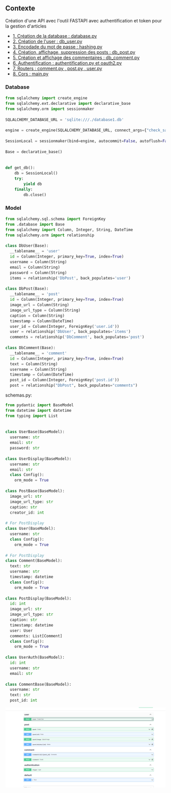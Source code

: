 ## 

## Contexte
Création d'une API avec l'outil FASTAPI avec authentification et token pour la gestion d'articles



* [1. Création de la database : database.py](#Section_1)
* [2. Création de l'user : db_user.py](#Section_2)  
* [3. Encodade du mot de passe : hashing.py](#Section_3)  
* [4. Création, affichage, suppression des posts : db_post.py](#Section_4)  
* [5. Création et affichage des commentaires : db_comment.py](#Section_5)  
* [6. Authentification : authentification.py et oauth2.py](#Section_6)  
* [7. Routers : comment.py , post.py , user.py](#Section_7)  
* [8. Cors : main.py](#Section_8)  


### Database
````python
from sqlalchemy import create_engine
from sqlalchemy.ext.declarative import declarative_base
from sqlalchemy.orm import sessionmaker

SQLALCHEMY_DATABASE_URL = 'sqlite:///./database1.db'

engine = create_engine(SQLALCHEMY_DATABASE_URL, connect_args={"check_same_thread": False})

SessionLocal = sessionmaker(bind=engine, autocommit=False, autoflush=False)

Base = declarative_base()


def get_db():
    db = SessionLocal()
    try:
        yield db
    finally:
        db.close()
````

### Model
````python
from sqlalchemy.sql.schema import ForeignKey
from .database import Base
from sqlalchemy import Column, Integer, String, DateTime
from sqlalchemy.orm import relationship

class DbUser(Base):
  __tablename__ = 'user'
  id = Column(Integer, primary_key=True, index=True)
  username = Column(String)
  email = Column(String)
  password = Column(String)
  items = relationship('DbPost', back_populates='user')

class DbPost(Base):
  __tablename__ = 'post'
  id = Column(Integer, primary_key=True, index=True)
  image_url = Column(String)
  image_url_type = Column(String)
  caption = Column(String)
  timestamp = Column(DateTime)
  user_id = Column(Integer, ForeignKey('user.id'))
  user = relationship('DbUser', back_populates='items')
  comments = relationship('DbComment', back_populates='post')

class DbComment(Base):
  __tablename__ = 'comment'
  id = Column(Integer, primary_key=True, index=True)
  text = Column(String)
  username = Column(String)
  timestamp = Column(DateTime)
  post_id = Column(Integer, ForeignKey('post.id'))
  post = relationship("DbPost", back_populates="comments")

````
schemas.py:
````python
from pydantic import BaseModel
from datetime import datetime
from typing import List


class UserBase(BaseModel):
  username: str
  email: str
  password: str

class UserDisplay(BaseModel):
  username: str
  email: str
  class Config():
    orm_mode = True

class PostBase(BaseModel):
  image_url: str
  image_url_type: str
  caption: str
  creator_id: int

# For PostDisplay
class User(BaseModel):
  username: str
  class Config():
    orm_mode = True

# For PostDisplay
class Comment(BaseModel):
  text: str
  username: str
  timestamp: datetime
  class Config():
    orm_mode = True

class PostDisplay(BaseModel):
  id: int
  image_url: str
  image_url_type: str
  caption: str
  timestamp: datetime
  user: User
  comments: List[Comment]
  class Config():
    orm_mode = True

class UserAuth(BaseModel):
  id: int
  username: str
  email: str

class CommentBase(BaseModel):
  username: str
  text: str
  post_id: int
````
![img1](FastAPI.png)
